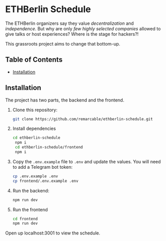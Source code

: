 # ETHBerlin Schedule

The ETHBerlin organizers say they value _decentralization_ and _independence_. But why are only _few highly selected companies_ allowed to give talks or host experiences? Where is the stage for hackers?!

This grassroots project aims to change that bottom-up.

## Table of Contents

- [Installation](#installation)

## Installation

The project has two parts, the backend and the frontend.

1. Clone this repository:

   ```bash
   git clone https://github.com/remarcable/ethberlin-schedule.git
   ```

2. Install dependencies

   ```bash
   cd ethberlin-schedule
    npm i
    cd ethberlin-schedule/frontend
    npm i
   ```

3. Copy the `.env.example` file to `.env` and update the values. You will need to add a Telegram bot token:

   ```bash
   cp .env.example .env
   cp frontend/.env.example .env
   ```

4. Run the backend:

   ```bash
   npm run dev
   ```

5. Run the frontend

   ```bash
   cd frontend
   npm run dev
   ```

Open up localhost:3001 to view the schedule.
